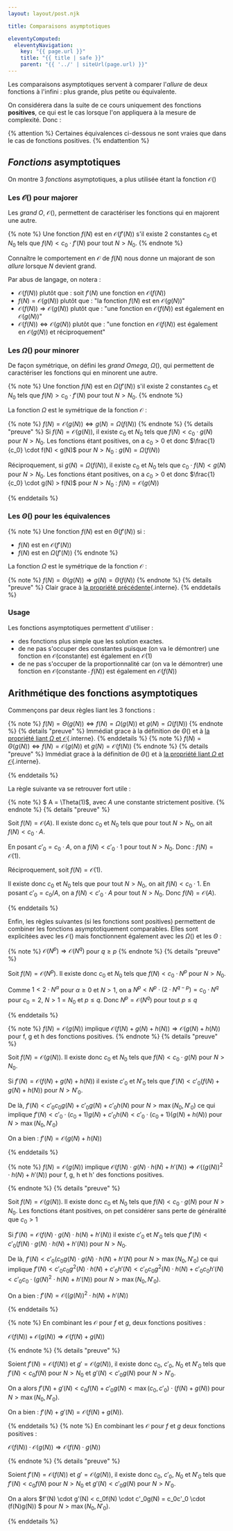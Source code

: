 ```yaml
---
layout: layout/post.njk

title: Comparaisons asymptotiques

eleventyComputed:
  eleventyNavigation:
    key: "{{ page.url }}"
    title: "{{ title | safe }}"
    parent: "{{ '../' | siteUrl(page.url) }}"
---
```


Les comparaisons asymptotiques servent à comparer l'*allure* de deux fonctions à l'infini : plus grande, plus petite ou équivalente.

On considérera dans la suite de ce cours uniquement des fonctions **positives**, ce qui est le cas lorsque l'on appliquera à la mesure de complexité. Donc :

{% attention %}
Certaines équivalences ci-dessous ne sont vraies que dans le cas de fonctions positives.
{% endattention %}

## *Fonctions* asymptotiques

On montre 3 *fonctions* asymptotiques, a plus utilisée étant la fonction $\mathcal{O}()$

### Les $\mathcal{O}()$ pour majorer

Les *grand O*, $\mathcal{O}()$, permettent de caractériser les fonctions qui en majorent une autre.

{% note %}
Une fonction <span>$f(N)$</span> est en $\mathcal{O}(f'(N))$ s'il existe 2 constantes $c_0$ et $N_0$ tels que $f(N) < c_0 \cdot f'(N)$ pour tout $N > N_0$.
{% endnote %}

Connaître le comportement en $\mathcal{O}$ de $f(N)$  nous donne un majorant de son *allure* lorsque $N$ devient grand.

Par abus de langage, on notera :

- $\mathcal{O}(f(N))$ plutôt que : soit $f'(N)$ une fonction en $\mathcal{O}(f(N))$
- $f(N) = \mathcal{O}(g(N))$ plutôt que : "la fonction $f(N)$ est en $\mathcal{O}(g(N))$"
- $\mathcal{O}(f(N)) \Rightarrow \mathcal{O}(g(N))$ plutôt que : "une fonction en $\mathcal{O}(f(N))$ est également en $\mathcal{O}(g(N))$"
- $\mathcal{O}(f(N)) \Leftrightarrow \mathcal{O}(g(N))$ plutôt que : "une fonction en $\mathcal{O}(f(N))$ est également en $\mathcal{O}(g(N))$ et réciproquement"

### Les $\Omega()$ pour minorer

De façon symétrique, on défini les *grand Omega*, $\Omega()$, qui permettent de caractériser les fonctions qui en minorent une autre.

{% note %}
Une fonction <span>$f(N)$</span> est en $\Omega(f'(N))$ s'il existe 2 constantes $c_0$ et $N_0$ tels que $f(N) > c_0 \cdot f'(N)$ pour tout $N > N_0$.
{% endnote %}

La fonction $\Omega$ est le symétrique de la fonction $\mathcal{O}$ :

<span id="omega-GO"></span>
{% note %}
$f(N) = \mathcal{O}(g(N)) \Leftrightarrow g(N) = \Omega(f(N))$
{% endnote %}
{% details  "preuve" %}
Si $f(N) = \mathcal{O}(g(N))$, il existe  $c_0$ et $N_0$ tels que $f(N) < c_0 \cdot g(N)$ pour $N > N_0$. Les fonctions étant positives, on a $c_0 > 0$ et donc $\frac{1}{c_0} \cdot f(N) <  g(N)$ pour $N > N_0$ : $g(N) = \Omega(f(N))$

Réciproquement, si $g(N) = \Omega(f(N))$, il existe  $c_0$ et $N_0$ tels que $c_0 \cdot f(N) < g(N)$ pour $N > N_0$. Les fonctions étant positives, on a $c_0 > 0$ et donc $\frac{1}{c_0} \cdot g(N) >  f(N)$ pour $N > N_0$ : $f(N) = \mathcal{O}(g(N))$

{% enddetails %}

### Les $\Theta()$ pour les équivalences

{% note %}
Une fonction <span>$f(N)$</span> est en $\Theta(f'(N))$ si :

- <span>$f(N)$</span> est en $\mathcal{O}(f'(N))$
- <span>$f(N)$</span> est en $\Omega(f'(N))$
{% endnote %}

La fonction $\Omega$ est le symétrique de la fonction $\mathcal{O}$ :

{% note %}
$f(N) = \Theta(g(N)) \Rightarrow g(N) = \Theta(f(N))$
{% endnote %}
{% details  "preuve" %}
Clair grace à [la propriété précédente](./#omega-GO){.interne}.
{% enddetails  %}

### Usage

Les fonctions asymptotiques permettent d'utiliser :

- des fonctions plus simple que les solution exactes.
- de ne pas s'occuper des constantes puisque (on va le démontrer) une fonction en $\mathcal{O}(\text{constante})$ est également en $\mathcal{O}(1)$
- de ne pas s'occuper de la proportionnalité car (on va le démontrer) une fonction en $\mathcal{O}(\text{constante} \cdot f(N))$ est également en $\mathcal{O}(f(N))$

## <span id="arithmétique"></span>Arithmétique des fonctions asymptotiques

Commençons par deux règles liant les 3 fonctions :

{% note %}
$f(N) = \Theta(g(N)) \Leftrightarrow f(N) = \Omega(g(N)) \text{ et } g(N) = \Omega(f(N))$
{% endnote %}
{% details  "preuve" %}
Immédiat grace à la définition de $\Theta()$ et à [la propriété liant $\Omega$ et $\mathcal{O}$](./#omega-GO){.interne}.
{% enddetails  %}
{% note %}
$f(N) = \Theta(g(N)) \Leftrightarrow f(N) = \mathcal{O}(g(N)) \text{ et } g(N) = \mathcal{O}(f(N))$
{% endnote %}
{% details  "preuve" %}
Immédiat grace à la définition de $\Theta()$ et à [la propriété liant $\Omega$ et $\mathcal{O}$](./#omega-GO){.interne}.

{% enddetails  %}

La règle suivante va se retrouver fort utile :

<span id="OA1"></span>
{% note %}
$ A = \Theta(1)$, avec $A$ une constante strictement positive.
{% endnote %}
{% details  "preuve" %}

Soit $f(N) = \mathcal{O}(A)$. Il existe donc $c_0$ et $N_0$ tels que pour tout $N > N_0$, on ait $f(N) < c_0 \cdot A$.

En posant $c'_0 = c_0 \cdot A$, on a $f(N) < c'_0 \cdot 1$ pour tout $N > N_0$. Donc : $f(N) = \mathcal{O}(1)$.

Réciproquement, soit $f(N) = \mathcal{O}(1)$.

Il existe donc $c_0$ et $N_0$ tels que pour tout $N > N_0$, on ait $f(N) < c_0 \cdot 1$. En posant $c'_0 = c_0 / A$, on a $f(N) < c'_0 \cdot A$ pour tout $N > N_0$. Donc $f(N) = \mathcal{O}(A)$.

{% enddetails %}

Enfin, les règles suivantes (si les fonctions sont positives) permettent de combiner les fonctions asymptotiquement comparables. Elles sont explicitées avec les $\mathcal{O}()$ mais fonctionnent également avec les $\Omega()$ et les $\Theta$ :

{% note %}
$\mathcal{O}(N^p) \Rightarrow \mathcal{O}(N^q)$ pour $q \geq p$
{% endnote %}
{% details "preuve" %}

Soit $f(N) = \mathcal{O}(N^p)$. Il existe donc $c_0$ et $N_0$ tels que $f(N) < c_0 \cdot N^p$ pour $N > N_0$.

Comme $1 < 2 \cdot N^\alpha$ pour $\alpha \geq 0$ et $N> 1$, on a $N^p < N^p \cdot (2 \cdot N^{q-p}) = c_0 \cdot N^q$ pour $c_0 = 2$, $N > 1 = N_0$  et $p \leq q$. Donc $N^p = \mathcal{O}(N^q)$ pour tout $p \leq q$

{% enddetails %}

{% note %}
$f(N) = \mathcal{O}(g(N))$ implique $\mathcal{O}(f(N) + g(N) + h(N)) \Rightarrow \mathcal{O}(g(N) + h(N))$ pour f, g et h des fonctions positives.
{% endnote %}
{% details  "preuve" %}

Soit $f(N) = \mathcal{O}(g(N))$. Il existe donc $c_0$ et $N_0$ tels que $f(N) < c_0 \cdot g(N)$ pour $N > N_0$.

Si $f'(N) = \mathcal{O}(f(N) + g(N) + h(N))$ il existe $c'_0$ et $N'_0$ tels que $f'(N) < c'_0(f(N) + g(N) + h(N))$ pour $N > N'_0$.

De là, $f'(N) < c'_0 c_0 g(N) + c'_0 g(N) + c'_0 h(N)$ pour $N > \max( N_0, N'_0 )$ ce qui implique $f'(N) < c'_0 \cdot (c_0 + 1) g(N) + c'_0h(N) < c'_0 \cdot (c_0 + 1) (g(N) + h(N))$ pour $N > \max(N_0, N'_0)$

On a bien : $f'(N) = \mathcal{O}(g(N) + h(N))$

{% enddetails %}

{% note %}
$f(N) = \mathcal{O}(g(N))$ implique $\mathcal{O}(f(N) \cdot g(N) \cdot h(N) + h'(N)) \Rightarrow \mathcal{O}((g(N))^2 \cdot h(N)+ h'(N))$ pour f, g, h et h' des fonctions positives.

{% endnote %}
{% details  "preuve" %}

Soit $f(N) = \mathcal{O}(g(N))$. Il existe donc $c_0$ et $N_0$ tels que $f(N) < c_0 \cdot g(N)$ pour $N > N_0$. Les fonctions étant positives, on pet considérer sans perte de généralité que $c_0 > 1$

Si $f'(N) = \mathcal{O}(f(N)\cdot g(N) \cdot h(N) + h'(N))$ il existe $c'_0$ et $N'_0$ tels que $f'(N) < c'_0(f(N) \cdot g(N) \cdot h(N) + h'(N))$ pour $N > N_0$.

De là, $f'(N) < c'_0 (c_0 g(N) \cdot g(N) \cdot h(N) + h'(N)$ pour $N > \max(N_0, N'_0)$ ce qui implique $f'(N) < c'_0c_0 g^2(N) \cdot h(N) + c'_0 h'(N) < c'_0c_0 g^2(N) \cdot h(N) + c'_0 c_0h'(N) < c'_0c_0 \cdot (g(N)^2 \cdot h(N) + h'(N))$ pour $N > \max( N_0, N'_0)$.

On a bien : $f'(N) = \mathcal{O}((g(N))^2 \cdot h(N) + h'(N))$

{% enddetails %}

{% note %}
En combinant les $\mathcal{O}$ pour $f$ et $g$, deux fonctions positives :

$\mathcal{O}(f(N)) + \mathcal{O}(g(N)) \Rightarrow \mathcal{O}(f(N) + g(N))$

{% endnote %}
{% details  "preuve" %}

Soient $f'(N) = \mathcal{O}(f(N))$ et $g' = \mathcal{O}(g(N))$, il existe donc $c_0$, $c'_0$, $N_0$ et $N'_0$ tels que $f'(N) < c_0 f(N)$ pour $N > N_0$ et $g'(N) < c'_0 g(N)$ pour $N > N'_0$.

On a alors $f'(N) + g'(N) < c_0 f(N) +  c'_0 g(N) < \max(c_0, c'_0) \cdot (f(N) + g(N))$ pour $N > \max( N_0, N'_0)$.

On a bien : $f'(N) + g'(N) = \mathcal{O}(f(N) + g(N))$.

{% enddetails %}
{% note %}
En combinant les $\mathcal{O}$ pour $f$ et $g$ deux fonctions positives :

$\mathcal{O}(f(N)) \cdot \mathcal{O}(g(N)) \Rightarrow \mathcal{O}(f(N) \cdot g(N))$

{% endnote %}
{% details  "preuve" %}

Soient $f'(N) = \mathcal{O}(f(N))$ et $g' = \mathcal{O}(g(N))$, il existe donc $c_0$, $c'_0$, $N_0$ et $N'_0$ tels que $f'(N) < c_0 f(N)$ pour $N > N_0$ et $g'(N) < c'_0 g(N)$ pour $N > N'_0$.

On a alors $f'(N) \cdot g'(N) <  c_0f(N) \cdot c'_0g(N) = c_0c'_0 \cdot (f(N)g(N)) $ pour $N > \max(N_0, N'_0)$.

{% enddetails %}
